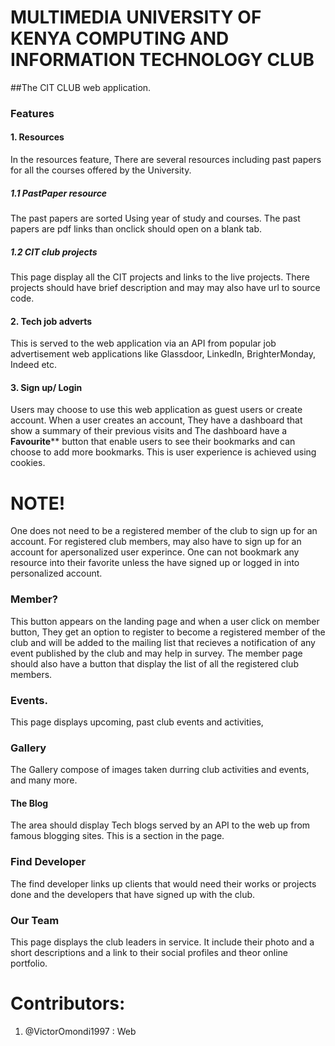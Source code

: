 # MULTIMEDIA UNIVERSITY OF KENYA COMPUTING AND INFORMATION TECHNOLOGY CLUB
##The CIT CLUB web application.
### Features 
#### 1. Resources
In the resources feature, There are several resources including past papers for all the courses offered by the University. 
##### 1.1 PastPaper resource
The past papers are sorted Using year of study and courses. The past papers are pdf links than onclick should open on a blank tab.
##### 1.2 CIT club projects
This page  display all the CIT projects and links to the live projects. There projects should have brief description and may may also have url to source code.
#### 2. Tech job adverts
This is served to the web application via an API from popular job advertisement web applications like Glassdoor, LinkedIn, BrighterMonday, Indeed etc.
#### 3. Sign up/ Login
Users may choose to use this web application as guest users or create account. When a user creates an account, They  have a dashboard that show a summary of their previous visits and The dashboard have a **Favourite**** button that enable users to see their bookmarks and can choose to add more bookmarks. This is user experience is achieved using cookies.

# NOTE!
One does not need to be a registered member of the club to sign up for an account.
For registered club members, may also have to sign up for an account for apersonalized user experince.
One can not bookmark any resource into their favorite unless the have signed up or logged in into personalized account.
### Member?
This button appears on the landing page and when a user click on member button, They get an option to register to become a registered member of the club and will be added to the mailing list  that recieves a notification of any event published by the club and may help in survey. 
The member page should also have a button that display the list of all the registered club members.
### Events.
This page displays upcoming, past club events and activities, 
### Gallery
The Gallery compose of images taken durring club activities and events, and many more.
#### The Blog
The area should display Tech blogs served by an API to the web up from famous blogging sites.
This is a section in the page.
### Find Developer
The find developer links up clients that would need their works or projects done and the developers that have signed up with the club.
### Our Team
This page displays the club leaders in service. It include their photo and a short descriptions and a link to their social profiles and theor online portfolio.
 
# Contributors:
1. @VictorOmondi1997 : Web
